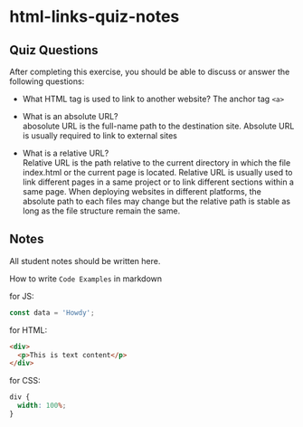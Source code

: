 # html-links-quiz-notes

## Quiz Questions

After completing this exercise, you should be able to discuss or answer the following questions:

- What HTML tag is used to link to another website?
  The anchor tag `<a>`

- What is an absolute URL?<br>
  abosolute URL is the full-name path to the destination site. Absolute URL is usually required to link to external sites

- What is a relative URL?<br>
  Relative URL is the path relative to the current directory in which the file index.html or the current page is located. Relative URL is usually used to link different pages in a same project or to link different sections within a same page. When deploying websites in different platforms, the absolute path to each files may change but the relative path is stable as long as the file structure remain the same.

## Notes

All student notes should be written here.

How to write `Code Examples` in markdown

for JS:

```javascript
const data = 'Howdy';
```

for HTML:

```html
<div>
  <p>This is text content</p>
</div>
```

for CSS:

```css
div {
  width: 100%;
}
```
